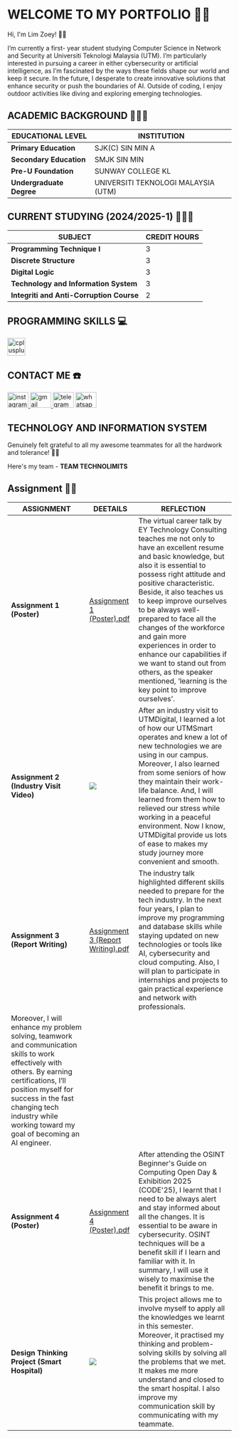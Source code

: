 # WELCOME TO MY PORTFOLIO ✌🏻

Hi, I'm Lim Zoey! 👋🏻

I’m currently a first- year student studying Computer Science in Network and Security at Universiti Teknologi Malaysia (UTM). I’m particularly interested in pursuing a career in either cybersecurity or artificial intelligence, as I’m fascinated by the ways these fields shape our world and keep it secure. In the future, I desperate to create innovative solutions that enhance security or push the boundaries of AI. Outside of coding, I enjoy outdoor activities like diving and exploring emerging technologies.

## ACADEMIC BACKGROUND 👩🏻‍🎓
| **EDUCATIONAL LEVEL** | **INSTITUTION** |
|---------------|---------------|
| **Primary Education** | SJK(C) SIN MIN A |
| **Secondary Education** | SMJK SIN MIN |
| **Pre-U Foundation** | SUNWAY COLLEGE KL |
| **Undergraduate Degree** | UNIVERSITI TEKNOLOGI MALAYSIA (UTM) |

## CURRENT STUDYING (2024/2025-1) 👩🏻‍💻
| **SUBJECT** | **CREDIT HOURS** |
|---------------|---------------|
| **Programming Technique I** | 3|
| **Discrete Structure** | 3 |
| **Digital Logic** | 3 |
| **Technology and Information System** | 3 |
| **Integriti and Anti-Corruption Course** | 2 |

## PROGRAMMING SKILLS 💻
  <img src="https://cdn.jsdelivr.net/gh/devicons/devicon/icons/cplusplus/cplusplus-original.svg" height="40" alt="cplusplus logo"  />
</div>

## CONTACT ME ☎️
<div align="left">
  <a href="https://www.instagram.com/zoeyyllim?igsh=Y2x1dnkxYzlyNjI5&utm_source=qr" target="_blank">
    <img src="https://raw.githubusercontent.com/maurodesouza/profile-readme-generator/master/src/assets/icons/social/instagram/default.svg" width="47" height="35" alt="instagram logo"  />
  </a>
  <a href="zoeylim@gmail.com" target="_blank">
    <img src="https://raw.githubusercontent.com/maurodesouza/profile-readme-generator/master/src/assets/icons/social/gmail/default.svg" width="47" height="35" alt="gmail logo"  />
  </a>
  <img src="https://raw.githubusercontent.com/maurodesouza/profile-readme-generator/master/src/assets/icons/social/telegram/default.svg" width="47" height="35" alt="telegram logo"  />
  <img src="https://raw.githubusercontent.com/maurodesouza/profile-readme-generator/master/src/assets/icons/social/whatsapp/default.svg" width="47" height="35" alt="whatsapp logo"  />
</div>

## TECHNOLOGY AND INFORMATION SYSTEM
Genuinely felt grateful to all my awesome teammates for all the hardwork and tolerance! 🙏🏻

Here's my team - **TEAM TECHNOLIMITS**

## Assignment ✍🏻
| **ASSIGNMENT**           | **DEETAILS**           | **REFLECTION**                                      |
|---------------------|--------------|--------------------------------------------------|
| **Assignment 1 (Poster)**           | [Assignment 1 (Poster).pdf](https://github.com/user-attachments/files/18614629/Assignment.1.Poster.pdf)| The virtual career talk by EY Technology Consulting teaches me not only to have an excellent resume and basic knowledge, but also it is essential to possess right attitude and positive characteristic. Beside, it also teaches us to keep improve ourselves to be always well-prepared to face all the changes of the workforce and gain more experiences in order to enhance our capabilities if we want to stand out from others, as the speaker mentioned, ‘learning is the key point to improve ourselves’.                                        |
| **Assignment 2 (Industry Visit Video)**            | [<img src="https://github.com/user-attachments/assets/9e0e08f9-7d49-4a8b-ae66-81b76f7f8940" style="width 20%">](https://youtu.be/f-AweS0PKo0) | After an industry visit to UTMDigital, I learned a lot of how our UTMSmart operates and knew a lot of new technologies we are using in our campus. Moreover, I also learned from some seniors of how they maintain their work-life balance. And, I will learned from them how to relieved our stress while working in a peaceful environment. Now I know, UTMDigital provide us lots of ease to makes my study journey more convenient and smooth.                                                |
| **Assignment 3 (Report Writing)**    | [Assignment 3 (Report Writing).pdf](https://github.com/user-attachments/files/18614632/Assignment.3.Report.Writing.pdf) | The industry talk highlighted different skills needed to prepare for the tech industry. In the next four years, I plan to improve my programming and database skills while staying updated on new technologies or tools like AI, cybersecurity and cloud computing. Also, I will plan to participate in internships and projects to gain practical experience and network with professionals.
Moreover, I will enhance my problem solving, teamwork and communication skills to work effectively with others. By earning certifications, I’ll position myself for success in the fast changing tech industry while working toward my goal of becoming an AI engineer.                                     |  
| **Assignment 4 (Poster)**     | [Assignment 4 (Poster).pdf](https://github.com/user-attachments/files/18614635/Assignment.4.Poster.pdf) | After attending the OSINT Beginner's Guide on Computing Open Day & Exhibition 2025 (CODE'25), I learnt that I need to be always alert and stay informed about all the changes. It is essential to be aware in cybersecurity. OSINT techniques will be a benefit skill if I learn and familiar with it. In summary, I will use it wisely to maximise the benefit it brings to me.                                     |
| **Design Thinking Project (Smart Hospital)**    | [<img src="https://github.com/user-attachments/assets/4724ef0b-f513-4d38-b1b4-76acae18b906" style="width 20%">](https://youtu.be/Uj6N44ToVQo) | This project allows me to involve myself to apply all the knowledges we learnt in this semester. Moreover, it practised my thinking and problem-solving skills by solving all the problems that we met. It makes me more understand and closed to the smart hospital. I also improve my communication skill by communicating with my teammate.                                        |

#
